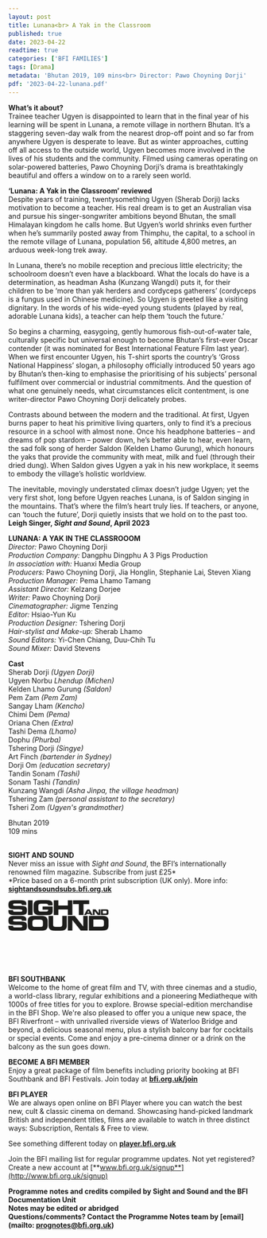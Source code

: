 ```yaml
---
layout: post
title: Lunana<br> A Yak in the Classroom
published: true
date: 2023-04-22
readtime: true
categories: ['BFI FAMILIES']
tags: [Drama]
metadata: 'Bhutan 2019, 109 mins<br> Director: Pawo Choyning Dorji'
pdf: '2023-04-22-lunana.pdf'
---
```


**What’s it about?**  
Trainee teacher Ugyen is disappointed to learn that in the final year of his learning will be spent in Lunana, a remote village in northern Bhutan. It’s a staggering seven-day walk from the nearest drop-off point and so far from anywhere Ugyen is desperate to leave. But as winter approaches, cutting off all access to the outside world, Ugyen becomes more involved in the lives of his students and the community. Filmed using cameras operating on solar-powered batteries, Pawo Choyning Dorji’s drama is breathtakingly beautiful and offers a window on to a rarely seen world.  

**‘Lunana:  A Yak in the Classroom’ reviewed**  
Despite years of training, twentysomething Ugyen (Sherab Dorji) lacks motivation to become a teacher. His real dream is to get an Australian visa and pursue his singer-songwriter ambitions beyond Bhutan, the small Himalayan kingdom he calls home. But Ugyen’s world shrinks even further when he’s summarily posted away from Thimphu, the capital, to a school in the remote village of Lunana, population 56, altitude 4,800 metres, an arduous week-long trek away.

In Lunana, there’s no mobile reception and precious little electricity; the schoolroom doesn’t even have a blackboard. What the locals do have is a determination, as headman Asha (Kunzang Wangdi) puts it, for their children to be ‘more than yak herders and cordyceps gatherers’ (cordyceps is a fungus used in Chinese medicine). So Ugyen is greeted like a visiting dignitary. In the words of his wide-eyed young students (played by real, adorable Lunana kids), a teacher can help them ‘touch the future.’

So begins a charming, easygoing, gently humorous fish-out-of-water tale, culturally specific but universal enough to become Bhutan’s first-ever Oscar contender (it was nominated for Best International Feature Film last year). When we first encounter Ugyen, his T-shirt sports the country’s ‘Gross National Happiness’ slogan, a philosophy officially introduced 50 years ago by Bhutan’s then-king to emphasise the prioritising of his subjects’ personal fulfilment over commercial or industrial commitments. And the question of what one genuinely needs, what circumstances elicit contentment, is one writer-director Pawo Choyning Dorji delicately probes.

Contrasts abound between the modern and the traditional. At first, Ugyen burns paper to heat his primitive living quarters, only to find it’s a precious resource in a school with almost none. Once his headphone batteries – and dreams of pop stardom – power down, he’s better able to hear, even learn, the sad folk song of herder Saldon (Kelden Lhamo Gurung), which honours the yaks that provide the community with meat, milk and fuel (through their dried dung). When Saldon gives Ugyen a yak in his new workplace, it seems to embody the village’s holistic worldview.

The inevitable, movingly understated climax doesn’t judge Ugyen; yet the very first shot, long before Ugyen reaches Lunana, is of Saldon singing in the mountains. That’s where the film’s heart truly lies. If teachers, or anyone, can ‘touch the future’, Dorji quietly insists that we hold on to the past too.  
**Leigh Singer, _Sight and Sound_, April 2023**  

**LUNANA: A YAK IN THE CLASSROOOM**  
_Director:_ Pawo Choyning Dorji  
_Production Company:_ Dangphu Dingphu A 3 Pigs Production  
_In association with:_ Huanxi Media Group  
_Producers:_ Pawo Choyning Dorji, Jia Honglin, Stephanie Lai, Steven Xiang  
_Production Manager:_ Pema Lhamo Tamang  
_Assistant Director:_ Kelzang Dorjee  
_Writer:_ Pawo Choyning Dorji  
_Cinematographer:_ Jigme Tenzing  
_Editor:_ Hsiao-Yun Ku  
_Production Designer:_ Tshering Dorji  
_Hair-stylist and Make-up:_ Sherab Lhamo  
_Sound Editors:_ Yi-Chen Chiang, Duu-Chih Tu  
_Sound Mixer:_ David Stevens  

**Cast**  
Sherab Dorji _(Ugyen Dorji)_  
Ugyen  Norbu _Lhendup (Michen)_  
Kelden Lhamo Gurung _(Saldon)_  
Pem Zam _(Pem Zam)_  
Sangay Lham _(Kencho)_  
Chimi Dem _(Pema)_  
Oriana Chen _(Extra)_  
Tashi Dema _(Lhamo)_  
Dophu _(Phurba)_  
Tshering Dorji _(Singye)_  
Art Finch _(bartender in Sydney)_  
Dorji Om _(education secretary)_  
Tandin Sonam _(Tashi)_  
Sonam Tashi _(Tandin)_  
Kunzang Wangdi _(Asha Jinpa, the village headman)_  
Tshering Zam _(personal assistant to the secretary)_  
Tsheri Zom _(Ugyen's grandmother)_  

Bhutan 2019  
109 mins  
<br>

**SIGHT AND SOUND**<br>
Never miss an issue with _Sight and Sound_, the BFI’s internationally renowned film magazine. Subscribe from just £25*<br>
*Price based on a 6-month print subscription (UK only). More info: [**sightandsoundsubs.bfi.org.uk**](https://sightandsoundsubs.bfi.org.uk/subscribe)

<img style="float: left;" src="/img/sight-and-sound.jpg" width="40%" height="40%"><br><br><br><br><br><br><br><br>

**BFI SOUTHBANK**  
Welcome to the home of great film and TV, with three cinemas and a studio, a world-class library, regular exhibitions and a pioneering Mediatheque with 1000s of free titles for you to explore. Browse special-edition merchandise in the BFI Shop. We&#39;re also pleased to offer you a unique new space, the BFI Riverfront – with unrivalled riverside views of Waterloo Bridge and beyond, a delicious seasonal menu, plus a stylish balcony bar for cocktails or special events. Come and enjoy a pre-cinema dinner or a drink on the balcony as the sun goes down.  

**BECOME A BFI MEMBER**  
Enjoy a great package of film benefits including priority booking at BFI Southbank and BFI Festivals. Join today at [**bfi.org.uk/join**](http://www.bfi.org.uk/join)  

**BFI PLAYER**  
 We are always open online on BFI Player where you can watch the best new, cult &amp; classic cinema on demand. Showcasing hand-picked landmark British and independent titles, films are available to watch in three distinct ways: Subscription, Rentals &amp; Free to view.  

See something different today on [**player.bfi.org.uk**](https://player.bfi.org.uk)  

Join the BFI mailing list for regular programme updates. Not yet registered? Create a new account at [**www.bfi.org.uk/signup**](http://www.bfi.org.uk/signup)

**Programme notes and credits compiled by Sight and Sound and the BFI Documentation Unit  
Notes may be edited or abridged  
Questions/comments? Contact the Programme Notes team by [email](mailto: prognotes@bfi.org.uk)**
<!--stackedit_data:
eyJoaXN0b3J5IjpbMTI0OTM5NTU4NSwxNzk3NDAyOTZdfQ==
-->
